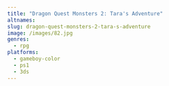 ```yaml
---
title: "Dragon Quest Monsters 2: Tara's Adventure"
altnames:
slug: dragon-quest-monsters-2-tara-s-adventure
image: /images/82.jpg
genres:
  - rpg
platforms:
  - gameboy-color
  - ps1
  - 3ds
---
```


